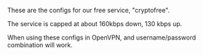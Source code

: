 These are the configs for our free service, "cryptofree".

The service is capped at about 160kbps down, 130 kbps up.

When using these configs in OpenVPN, and username/password combination will work.
